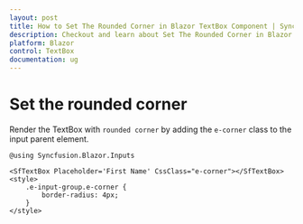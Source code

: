 ```yaml
---
layout: post
title: How to Set The Rounded Corner in Blazor TextBox Component | Syncfusion
description: Checkout and learn about Set The Rounded Corner in Blazor TextBox component of Syncfusion, and more details.
platform: Blazor
control: TextBox
documentation: ug
---
```


# Set the rounded corner

Render the TextBox with `rounded corner` by adding the `e-corner` class to the input parent element.

```cshtml
@using Syncfusion.Blazor.Inputs

<SfTextBox Placeholder='First Name' CssClass="e-corner"></SfTextBox>
<style>
    .e-input-group.e-corner {
        border-radius: 4px;
    }
</style>
```